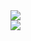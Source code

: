 <!-- ![Jdka's GitHub stats](https://github-readme-stats.vercel.app/api?username=Jdka1&theme=radical&show_icons=true&count_private=true)

<br>

![Top Languages](https://github-readme-stats.vercel.app/api/top-langs/?username=Jdka1&layout=compact&theme=radical)
 -->
 

<img align="center" src="https://github-readme-stats.vercel.app/api/pin/?username=Jdka1&repo=github-readme-stats" />

<br>

<img align="center" src="https://github-readme-stats.vercel.app/api/pin/?username=Jdka1&repo=convoychat" />
